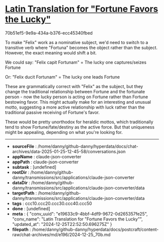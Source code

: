 # [Latin Translation for "Fortune Favors the Lucky"](https://claude.ai/chat/e19633c9-4bbf-4df9-9672-0d265357fe25)

70b51ef5-9e9a-434a-b376-ecc45340fbed

 To make "Felix" work as a nominative subject, we'd need to switch to a transitive verb where "Fortuna" becomes the object rather than the subject. However, the exact meaning would shift a bit.

We could say:
"Felix capit Fortunam" = The lucky one captures/seizes Fortune

Or:
"Felix ducit Fortunam" = The lucky one leads Fortune

These are grammatically correct with "Felix" as the subject, but they change the traditional relationship between Fortune and the fortunate person - now the lucky person is acting on Fortune rather than Fortune bestowing favor. This might actually make for an interesting and unusual motto, suggesting a more active relationship with luck rather than the traditional passive receiving of Fortune's favor.

These would be pretty unorthodox for heraldic mottos, which traditionally tend to show Fortune/fate/destiny as the active force. But that uniqueness might be appealing, depending on what you're looking for.

---

* **sourceFile** : /home/danny/github-danny/hyperdata/docs/chat-archives/data-2025-01-25-12-45-58/conversations.json
* **appName** : claude-json-converter
* **appPath** : claude-json-converter
* **subtask** : [undefined]
* **rootDir** : /home/danny/github-danny/transmissions/src/applications/claude-json-converter
* **dataDir** : /home/danny/github-danny/transmissions/src/applications/claude-json-converter/data
* **targetPath** : /home/danny/github-danny/transmissions/src/applications/claude-json-converter/data
* **tags** : ccc10.ccc20.ccc30.ccc40.ccc50
* **done** : [undefined]
* **meta** : {
  "conv_uuid": "e19633c9-4bbf-4df9-9672-0d265357fe25",
  "conv_name": "Latin Translation for \"Fortune Favors the Lucky\"",
  "updated_at": "2024-12-25T22:52:50.696275Z"
}
* **filepath** : /home/danny/github-danny/hyperdata/docs/postcraft/content-raw/chat-archives/md/e196/2024-12-25_70b.md